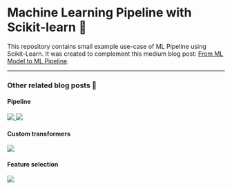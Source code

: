 # Machine Learning Pipeline with Scikit-learn 💼
This repository contains small example use-case of ML Pipeline using Scikit-Learn. It was created to complement this medium blog post: [From ML Model to ML Pipeline](https://towardsdatascience.com/from-ml-model-to-ml-pipeline-9f95c32c6512). 

***
### Other related blog posts 👀
#### Pipeline

<a href="https://towardsdatascience.com/pipeline-columntransformer-and-featureunion-explained-f5491f815f">
<img src="https://img.shields.io/badge/PIPELINE, COLUMNTRANSFORMER AND FEATUREUNION EXPLAINED-12100E?logo=medium&color=000&logoColor=white" />
</a>

<a href="https://towardsdatascience.com/featureunion-columntransformer-pipeline-for-preprocessing-text-data-9dcb233dbcb6">
<img src="https://img.shields.io/badge/FEATUREUNION, COLUMNTRANSFORMER & PIPELINE FOR PREPROCESSING TEXT DATA-12100E?logo=medium&color=000&logoColor=white" />
</a>

#### Custom transformers
<a href="https://towardsdatascience.com/two-ways-to-create-custom-transformers-with-scikit-learn-b9089acacd37">
<img src="https://img.shields.io/badge/TWO WAYS TO CREATE CUSTOM TRANSFORMERS WITH SCIKIT LEARN-12100E?logo=medium&color=000&logoColor=white" />
</a>

#### Feature selection
<a href="https://towardsdatascience.com/feature-selection-in-scikit-learn-dc005dcf38b7">
<img src="https://img.shields.io/badge/FEATURE SELECTION IN SCIKIT LEARN-12100E?logo=medium&color=000&logoColor=white" />
</a>